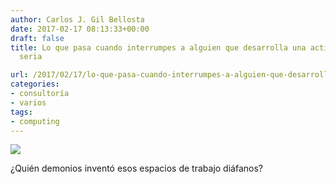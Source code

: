 ```yaml
---
author: Carlos J. Gil Bellosta
date: 2017-02-17 08:13:33+00:00
draft: false
title: Lo que pasa cuando interrumpes a alguien que desarrolla una actividad intelectual
  seria

url: /2017/02/17/lo-que-pasa-cuando-interrumpes-a-alguien-que-desarrolla-una-actividad-intelectual-seria/
categories:
- consultoría
- varios
tags:
- computing
---
```


![](/wp-uploads/2017/02/ProgrammerInterrupted.png)


¿Quién demonios inventó esos espacios de trabajo diáfanos?
